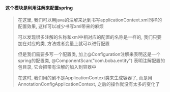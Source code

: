 #### 这个模块是利用注解来配置spring
> 在这里, 我们可以用java的注解来达到书写applicationContext.xml同样的配置效果, 这样可以减少书写xml带来的麻烦
>
> 可以发现很多注解的名称和xml中相对应的配置的名称是一样的, 我们只要加在对应的类, 方法或者变量上就可以进行配置
>
> 但是我们需要多写一个配置类, 加上@Configuration注解来表明这是一个spring的配置类, @ComponentScan("com.boba.entity") 表明注解配置的包目录, 它会把带有注解的加入到容器中
>
> 在这时, 我们用的剧不是ApplicationContext类来生成容器了, 而是用AnnotationConfigApplicationContext, 之后的操作就没有太多的变化了